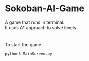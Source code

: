 # Sokoban-AI-Game

A game that runs in terminal.  
It uses A* approach to solve levels.

#
To start the game
```
python3 MainScreen.py
```

